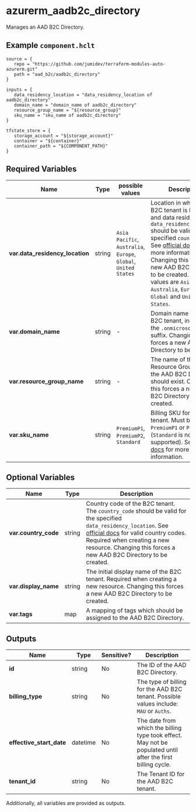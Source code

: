 # azurerm_aadb2c_directory

Manages an AAD B2C Directory.

## Example `component.hclt`

```hcl
source = {
   repo = "https://github.com/jumidev/terraform-modules-auto-azurerm.git" 
   path = "aad_b2c/aadb2c_directory" 
}

inputs = {
   data_residency_location = "data_residency_location of aadb2c_directory" 
   domain_name = "domain_name of aadb2c_directory" 
   resource_group_name = "${resource_group}" 
   sku_name = "sku_name of aadb2c_directory" 
}

tfstate_store = {
   storage_account = "${storage_account}" 
   container = "${container}" 
   container_path = "${COMPONENT_PATH}" 
}

```

## Required Variables

| Name | Type |  possible values |  Description |
| ---- | --------- |  ----------- | ----------- |
| **var.data_residency_location** | string |  `Asia Pacific`, `Australia`, `Europe`, `Global`, `United States`  |  Location in which the B2C tenant is hosted and data resides. The `data_residency_location` should be valid for the specified `country_code`. See [official docs](https://aka.ms/B2CDataResidenc) for more information. Changing this forces a new AAD B2C Directory to be created. Possible values are `Asia Pacific`, `Australia`, `Europe`, `Global` and `United States`. | 
| **var.domain_name** | string |  -  |  Domain name of the B2C tenant, including the `.onmicrosoft.com` suffix. Changing this forces a new AAD B2C Directory to be created. | 
| **var.resource_group_name** | string |  -  |  The name of the Resource Group where the AAD B2C Directory should exist. Changing this forces a new AAD B2C Directory to be created. | 
| **var.sku_name** | string |  `PremiumP1`, `PremiumP2`, `Standard`  |  Billing SKU for the B2C tenant. Must be one of: `PremiumP1` or `PremiumP2` (`Standard` is not supported). See [official docs](https://aka.ms/b2cBilling) for more information. | 

## Optional Variables

| Name | Type |  Description |
| ---- | --------- |  ----------- |
| **var.country_code** | string |  Country code of the B2C tenant. The `country_code` should be valid for the specified `data_residency_location`. See [official docs](https://aka.ms/B2CDataResidency) for valid country codes. Required when creating a new resource. Changing this forces a new AAD B2C Directory to be created. | 
| **var.display_name** | string |  The initial display name of the B2C tenant. Required when creating a new resource. Changing this forces a new AAD B2C Directory to be created. | 
| **var.tags** | map |  A mapping of tags which should be assigned to the AAD B2C Directory. | 



## Outputs

| Name | Type | Sensitive? | Description |
| ---- | ---- | --------- | --------- |
| **id** | string | No  | The ID of the AAD B2C Directory. | 
| **billing_type** | string | No  | The type of billing for the AAD B2C tenant. Possible values include: `MAU` or `Auths`. | 
| **effective_start_date** | datetime | No  | The date from which the billing type took effect. May not be populated until after the first billing cycle. | 
| **tenant_id** | string | No  | The Tenant ID for the AAD B2C tenant. | 

Additionally, all variables are provided as outputs.

